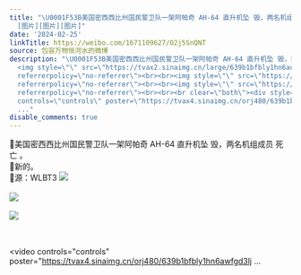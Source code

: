 ```yaml
---
title: "\U0001F53B美国密西西比州国民警卫队一架阿帕奇 AH-64 直升机坠 毁，两名机组成员 死 亡 。\U0001F53B新的。\U0001F53B源：WLBT3
  [图片][图片][图片]"
date: '2024-02-25'
linkTitle: https://weibo.com/1671109627/O2j5SnQNT
source: 包容万物恒河水的微博
description: "\U0001F53B美国密西西比州国民警卫队一架阿帕奇 AH-64 直升机坠 毁，两名机组成员 死 亡 。<br>\U0001F53B新的。<br>\U0001F53B源：WLBT3
  <img style=\"\" src=\"https://tvax2.sinaimg.cn/large/639b1bfbly1hn6autefrnj20h40dd42w.jpg\"
  referrerpolicy=\"no-referrer\"><br><br><img style=\"\" src=\"https://tvax3.sinaimg.cn/large/639b1bfbly1hn6aumbyoaj21080s24cy.jpg\"
  referrerpolicy=\"no-referrer\"><br><br><img style=\"\" src=\"https://tvax4.sinaimg.cn/large/639b1bfbly1hn6avl577pj21110haanc.jpg\"
  referrerpolicy=\"no-referrer\"><br><br><br clear=\"both\"><div style=\"clear: both\"></div><video
  controls=\"controls\" poster=\"https://tvax4.sinaimg.cn/orj480/639b1bfbly1hn6awfgd3lj
  ..."
disable_comments: true
---
```

🔻美国密西西比州国民警卫队一架阿帕奇 AH-64 直升机坠 毁，两名机组成员 死 亡 。<br>🔻新的。<br>🔻源：WLBT3 <img style="" src="https://tvax2.sinaimg.cn/large/639b1bfbly1hn6autefrnj20h40dd42w.jpg" referrerpolicy="no-referrer"><br><br><img style="" src="https://tvax3.sinaimg.cn/large/639b1bfbly1hn6aumbyoaj21080s24cy.jpg" referrerpolicy="no-referrer"><br><br><img style="" src="https://tvax4.sinaimg.cn/large/639b1bfbly1hn6avl577pj21110haanc.jpg" referrerpolicy="no-referrer"><br><br><br clear="both"><div style="clear: both"></div><video controls="controls" poster="https://tvax4.sinaimg.cn/orj480/639b1bfbly1hn6awfgd3lj ...